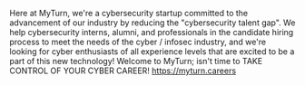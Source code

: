 Here at MyTurn, we're a cybersecurity startup committed to the advancement of our industry by reducing the "cybersecurity talent gap".
We help cybersecurity interns, alumni, and professionals in the candidate hiring process to meet the needs of the cyber / infosec industry, and we're looking for cyber enthusiasts of all experience levels that are excited to be a part of this new technology!
Welcome to MyTurn; isn't time to TAKE CONTROL OF YOUR CYBER CAREER!
https://myturn.careers
